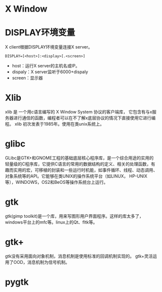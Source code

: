 # **X Window**

# DISPLAY环境变量
X client根据DISPLAY环境变量连接X server。

    DISPLAY=[<host>]:<display>[.<screen>]
* host：运行X server的主机名或IP。
* dispaly：X server监听于6000+dispaly
* screen：显示器

# Xlib
xlib 是 一个用c语言编写的 X Window System 协议的客户端库，
它包含有与x服务器进行通信的函数，编程者可以在不了解x底层协议的情况下直接使用它进行编程。
xlib 初次发表于1985年。使用在类unix系统上。

# glibc
GLibc是GTK+和GNOME工程的基础底层核心程序库，是一个综合用途的实用的轻量级的C程序库，它提供C语言的常用的数据结构的定义、相关的处理函数，有趣而实用的宏，可移植的封装和一些运行时机能，如事件循环、线程、动态调用、对象系统等的API。它能够在类UNIX的操作系统平台（如LINUX， HP-UNIX等），WINDOWS，OS2和BeOS等操作系统台上运行。

# gtk
gtk(gimp toolkit)是一个库，用来写图形用户界面程序。这样的库太多了，windows平台上的mfc等。linux上的Qt、fltk等。

# gtk+
gtk没有采用面向对象机制，消息机制是使用标准的回调机制实现的。 gtk+灵活运用了OOD，消息机制为信号机制。

# pygtk
